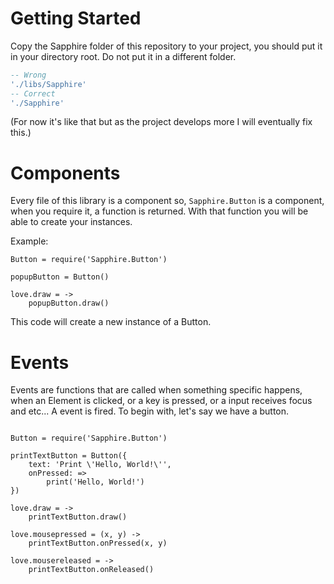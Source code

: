 # Getting Started

Copy the Sapphire folder of this repository to your project, you should put it in your directory root. Do not put it in a different folder.

```lua
-- Wrong
'./libs/Sapphire'
-- Correct
'./Sapphire'
```

(For now it's like that but as the project develops more I will eventually fix this.)

# Components

Every file of this library is a component so, `Sapphire.Button` is a component, when you require it, a function is returned. With that function you will be able to create your instances.

Example:
```moonscript
Button = require('Sapphire.Button')

popupButton = Button()

love.draw = ->
    popupButton.draw()
```

This code will create a new instance of a Button.

# Events

Events are functions that are called when something specific happens, when an Element is clicked, or a key is pressed, or a input receives focus and etc... A event is fired.
To begin with, let's say we have a button.
```moonscript

Button = require('Sapphire.Button')

printTextButton = Button({
    text: 'Print \'Hello, World!\'',
    onPressed: =>
        print('Hello, World!')
})

love.draw = ->
    printTextButton.draw()

love.mousepressed = (x, y) ->
    printTextButton.onPressed(x, y)

love.mousereleased = ->
    printTextButton.onReleased()

```
